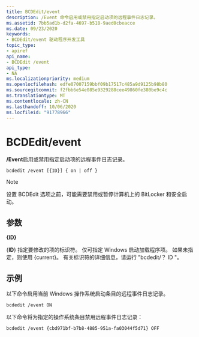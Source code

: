 ```yaml
---
title: BCDEdit/event
description: /Event 命令启用或禁用指定启动项的远程事件日志记录。
ms.assetid: 7bb5ad1b-d2fa-4697-b518-9aed0cbeacce
ms.date: 09/23/2020
keywords:
- BCDEdit/event 驱动程序开发工具
topic_type:
- apiref
api_name:
- BCDEdit /event
api_type:
- NA
ms.localizationpriority: medium
ms.openlocfilehash: edfe07007159bbf09b17517c485a9d9125b98b80
ms.sourcegitcommit: f2fbb6e54e085e9329288cee49860fe380be9c4c
ms.translationtype: MT
ms.contentlocale: zh-CN
ms.lasthandoff: 10/06/2020
ms.locfileid: "91778966"
---
```

<a name="bcdedit-event"></a>BCDEdit/event
============

**/Event**启用或禁用指定启动项的远程事件日志记录。

``` syntax
bcdedit /event [{ID}] { on | off }
```

> [!NOTE]
> 设置 BCDEdit 选项之前，可能需要禁用或暂停计算机上的 BitLocker 和安全启动。

## <a name="parameters"></a>参数

 <strong>{ID} </strong>

{**ID**} 指定要修改的项的标识符。  仅可指定 Windows 启动加载程序项。  如果未指定，则使用 {current}。 有关标识符的详细信息，请运行 "bcdedit/？ ID "。

## <a name="example"></a>示例

以下命令启用当前 Windows 操作系统启动条目的远程事件日志记录。

``` syntax
bcdedit /event ON
```

以下命令将为指定的操作系统条目禁用远程事件日志记录：

```syntax
bcdedit /event {cbd971bf-b7b8-4885-951a-fa03044f5d71} OFF
```